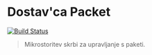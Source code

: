 # Dostav'ca Packet 
[![Build Status](https://travis-ci.org/dostavca/dostavca-packet.svg?branch=master)](https://travis-ci.org/dostavca/dostavca-packet)

> Mikrostoritev skrbi za upravljanje s paketi.
